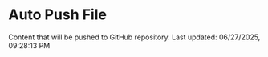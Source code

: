 # Auto Push File

Content that will be pushed to GitHub repository.
Last updated: 06/27/2025, 09:28:13 PM